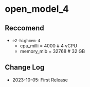 # open_model_4

## Reccomend

- `e2-highmem-4`
  - cpu_milli = 4000 # 4 vCPU
  - memory_mib = 32768 # 32 GB

## Change Log

- 2023-10-05: First Release
